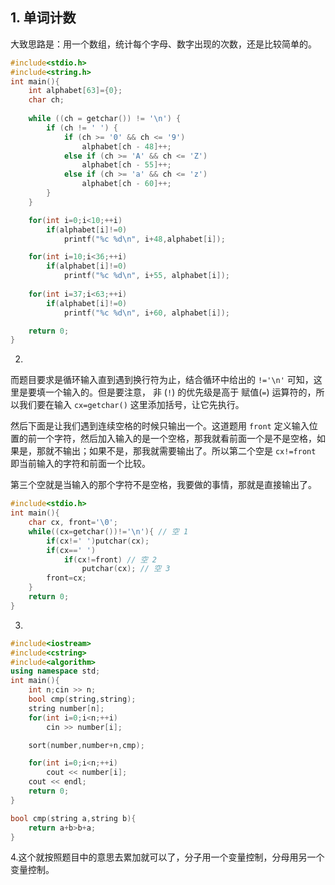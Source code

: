 ## 1. 单词计数

大致思路是：用一个数组，统计每个字母、数字出现的次数，还是比较简单的。

```c
#include<stdio.h>
#include<string.h>
int main(){
    int alphabet[63]={0};
    char ch;
    
    while ((ch = getchar()) != '\n') {
        if (ch != ' ') {
            if (ch >= '0' && ch <= '9')
                alphabet[ch - 48]++;
            else if (ch >= 'A' && ch <= 'Z')
                alphabet[ch - 55]++;
            else if (ch >= 'a' && ch <= 'z')
                alphabet[ch - 60]++;
        }
    }

    for(int i=0;i<10;++i)
        if(alphabet[i]!=0)
            printf("%c %d\n", i+48,alphabet[i]);

    for(int i=10;i<36;++i)
        if(alphabet[i]!=0)
            printf("%c %d\n", i+55, alphabet[i]);
    
    for(int i=37;i<63;++i)
        if(alphabet[i]!=0)
            printf("%c %d\n", i+60, alphabet[i]);

    return 0;
}
```

2. 
而题目要求是循环输入直到遇到换行符为止，结合循环中给出的 `!='\n'` 可知，这里是要填一个输入的。但是要注意， 非 (`!`) 的优先级是高于 赋值(`=`) 运算符的，所以我们要在输入 `cx=getchar()` 这里添加括号，让它先执行。

然后下面是让我们遇到连续空格的时候只输出一个。这道题用 `front` 定义输入位置的前一个字符，然后加入输入的是一个空格，那我就看前面一个是不是空格，如果是，那就不输出；如果不是，那我就需要输出了。所以第二个空是 `cx!=front` 即当前输入的字符和前面一个比较。

第三个空就是当输入的那个字符不是空格，我要做的事情，那就是直接输出了。

```c
#include<stdio.h>
int main(){
    char cx, front='\0';
    while((cx=getchar())!='\n'){ // 空 1
        if(cx!=' ')putchar(cx);
        if(cx==' ')
            if(cx!=front) // 空 2
                putchar(cx); // 空 3
        front=cx;
    }
    return 0;
}
```

3. 
```cpp
#include<iostream>
#include<cstring>
#include<algorithm>
using namespace std;
int main(){
    int n;cin >> n;
    bool cmp(string,string);
    string number[n];
    for(int i=0;i<n;++i)
        cin >> number[i];

    sort(number,number+n,cmp);

    for(int i=0;i<n;++i)
        cout << number[i];
    cout << endl;
    return 0;
}

bool cmp(string a,string b){
    return a+b>b+a;
}
```

4.这个就按照题目中的意思去累加就可以了，分子用一个变量控制，分母用另一个变量控制。

